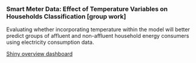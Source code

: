 ### Smart Meter Data: Effect of Temperature Variables on Households Classification [group work]
Evaluating whether incorporating temperature within the model will better predict groups of affluent and non-affluent household energy consumers using electricity consumption data.

[Shiny overview dashboard](https://theturtles.shinyapps.io/eda-group-project/)
